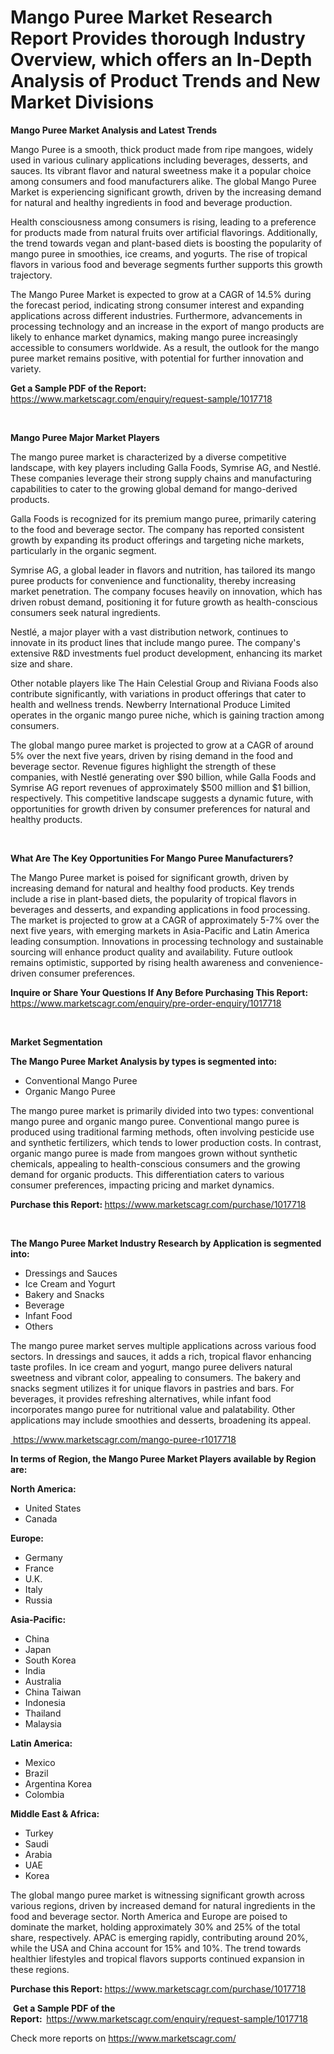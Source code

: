 <p><h1>Mango Puree Market Research Report Provides thorough Industry Overview, which offers an In-Depth Analysis of Product Trends and New Market Divisions</h1></p><p><strong>Mango Puree Market Analysis and Latest Trends</strong></p>
<p><p>Mango Puree is a smooth, thick product made from ripe mangoes, widely used in various culinary applications including beverages, desserts, and sauces. Its vibrant flavor and natural sweetness make it a popular choice among consumers and food manufacturers alike. The global Mango Puree Market is experiencing significant growth, driven by the increasing demand for natural and healthy ingredients in food and beverage production. </p><p>Health consciousness among consumers is rising, leading to a preference for products made from natural fruits over artificial flavorings. Additionally, the trend towards vegan and plant-based diets is boosting the popularity of mango puree in smoothies, ice creams, and yogurts. The rise of tropical flavors in various food and beverage segments further supports this growth trajectory. </p><p>The Mango Puree Market is expected to grow at a CAGR of 14.5% during the forecast period, indicating strong consumer interest and expanding applications across different industries. Furthermore, advancements in processing technology and an increase in the export of mango products are likely to enhance market dynamics, making mango puree increasingly accessible to consumers worldwide. As a result, the outlook for the mango puree market remains positive, with potential for further innovation and variety.</p></p>
<p><strong>Get a Sample PDF of the Report:&nbsp;</strong> <a href="https://www.marketscagr.com/enquiry/request-sample/1017718?utm_campaign=2650&utm_medium=2&utm_source=Github&utm_content=ia&utm_term=06032025&utm_id=mango-puree">https://www.marketscagr.com/enquiry/request-sample/1017718</a></p>
<p>&nbsp;</p>
<p><strong>Mango Puree Major Market Players</strong></p>
<p><p>The mango puree market is characterized by a diverse competitive landscape, with key players including Galla Foods, Symrise AG, and Nestlé. These companies leverage their strong supply chains and manufacturing capabilities to cater to the growing global demand for mango-derived products.</p><p>Galla Foods is recognized for its premium mango puree, primarily catering to the food and beverage sector. The company has reported consistent growth by expanding its product offerings and targeting niche markets, particularly in the organic segment. </p><p>Symrise AG, a global leader in flavors and nutrition, has tailored its mango puree products for convenience and functionality, thereby increasing market penetration. The company focuses heavily on innovation, which has driven robust demand, positioning it for future growth as health-conscious consumers seek natural ingredients.</p><p>Nestlé, a major player with a vast distribution network, continues to innovate in its product lines that include mango puree. The company's extensive R&D investments fuel product development, enhancing its market size and share.</p><p>Other notable players like The Hain Celestial Group and Riviana Foods also contribute significantly, with variations in product offerings that cater to health and wellness trends. Newberry International Produce Limited operates in the organic mango puree niche, which is gaining traction among consumers.</p><p>The global mango puree market is projected to grow at a CAGR of around 5% over the next five years, driven by rising demand in the food and beverage sector. Revenue figures highlight the strength of these companies, with Nestlé generating over $90 billion, while Galla Foods and Symrise AG report revenues of approximately $500 million and $1 billion, respectively. This competitive landscape suggests a dynamic future, with opportunities for growth driven by consumer preferences for natural and healthy products.</p></p>
<p>&nbsp;</p>
<p><strong>What Are The Key Opportunities For Mango Puree Manufacturers?</strong></p>
<p><p>The Mango Puree market is poised for significant growth, driven by increasing demand for natural and healthy food products. Key trends include a rise in plant-based diets, the popularity of tropical flavors in beverages and desserts, and expanding applications in food processing. The market is projected to grow at a CAGR of approximately 5-7% over the next five years, with emerging markets in Asia-Pacific and Latin America leading consumption. Innovations in processing technology and sustainable sourcing will enhance product quality and availability. Future outlook remains optimistic, supported by rising health awareness and convenience-driven consumer preferences.</p></p>
<p><strong>Inquire or Share Your Questions If Any Before Purchasing This Report:</strong> <a href="https://www.marketscagr.com/enquiry/pre-order-enquiry/1017718?utm_campaign=2650&utm_medium=2&utm_source=Github&utm_content=ia&utm_term=06032025&utm_id=mango-puree">https://www.marketscagr.com/enquiry/pre-order-enquiry/1017718</a></p>
<p>&nbsp;</p>
<p><strong>Market Segmentation</strong></p>
<p><strong>The Mango Puree Market Analysis by types is segmented into:</strong></p>
<p><ul><li>Conventional Mango Puree</li><li>Organic Mango Puree</li></ul></p>
<p><p>The mango puree market is primarily divided into two types: conventional mango puree and organic mango puree. Conventional mango puree is produced using traditional farming methods, often involving pesticide use and synthetic fertilizers, which tends to lower production costs. In contrast, organic mango puree is made from mangoes grown without synthetic chemicals, appealing to health-conscious consumers and the growing demand for organic products. This differentiation caters to various consumer preferences, impacting pricing and market dynamics.</p></p>
<p><strong>Purchase this Report:&nbsp;</strong><a href="https://www.marketscagr.com/purchase/1017718?utm_campaign=2650&utm_medium=2&utm_source=Github&utm_content=ia&utm_term=06032025&utm_id=mango-puree">https://www.marketscagr.com/purchase/1017718</a></p>
<p>&nbsp;</p>
<p><strong>The Mango Puree Market Industry Research by Application is segmented into:</strong></p>
<p><ul><li>Dressings and Sauces</li><li>Ice Cream and Yogurt</li><li>Bakery and Snacks</li><li>Beverage</li><li>Infant Food</li><li>Others</li></ul></p>
<p><p>The mango puree market serves multiple applications across various food sectors. In dressings and sauces, it adds a rich, tropical flavor enhancing taste profiles. In ice cream and yogurt, mango puree delivers natural sweetness and vibrant color, appealing to consumers. The bakery and snacks segment utilizes it for unique flavors in pastries and bars. For beverages, it provides refreshing alternatives, while infant food incorporates mango puree for nutritional value and palatability. Other applications may include smoothies and desserts, broadening its appeal.</p></p>
<p><a href="https://www.marketscagr.com/mango-puree-r1017718?utm_campaign=2650&utm_medium=2&utm_source=Github&utm_content=ia&utm_term=06032025&utm_id=mango-puree">&nbsp;https://www.marketscagr.com/mango-puree-r1017718</a></p>
<p><strong>In terms of Region, the Mango Puree Market Players available by Region are:</strong></p>
<p>
    <p> <strong> North America: </strong>
        <ul>
            <li>United States</li>
            <li>Canada</li>
        </ul>
        </p> 
    <p> <strong> Europe: </strong>
        <ul>
            <li>Germany</li>
            <li>France</li>
            <li>U.K.</li>
            <li>Italy</li>
            <li>Russia</li>
        </ul>
        </p> 
    <p> <strong> Asia-Pacific: </strong>
        <ul>
            <li>China</li>
            <li>Japan</li>
            <li>South Korea</li>
            <li>India</li>
            <li>Australia</li>
            <li>China Taiwan</li>
            <li>Indonesia</li>
            <li>Thailand</li>
            <li>Malaysia</li>
        </ul>
        </p> 
    <p> <strong> Latin America: </strong>
        <ul>
            <li>Mexico</li>
            <li>Brazil</li>
            <li>Argentina Korea</li>
            <li>Colombia</li>
        </ul>
        </p> 
    <p> <strong> Middle East & Africa: </strong>
        <ul>
            <li>Turkey</li>
            <li>Saudi</li>
            <li>Arabia</li>
            <li>UAE</li>
            <li>Korea</li>
        </ul>
    </p>
    </p>
<p><p>The global mango puree market is witnessing significant growth across various regions, driven by increased demand for natural ingredients in the food and beverage sector. North America and Europe are poised to dominate the market, holding approximately 30% and 25% of the total share, respectively. APAC is emerging rapidly, contributing around 20%, while the USA and China account for 15% and 10%. The trend towards healthier lifestyles and tropical flavors supports continued expansion in these regions.</p></p>
<p><strong>Purchase this Report: </strong><a href="https://www.marketscagr.com/purchase/1017718?utm_campaign=2650&utm_medium=2&utm_source=Github&utm_content=ia&utm_term=06032025&utm_id=mango-puree">https://www.marketscagr.com/purchase/1017718</a></p>
<p>&nbsp;<strong>Get a Sample PDF of the Report:&nbsp;&nbsp;</strong><a href="https://www.marketscagr.com/enquiry/request-sample/1017718?utm_campaign=2650&utm_medium=2&utm_source=Github&utm_content=ia&utm_term=06032025&utm_id=mango-puree">https://www.marketscagr.com/enquiry/request-sample/1017718</a></p>
<p><strong></strong></p>
<p>Check more reports on <a href="https://www.marketscagr.com/?utm_campaign=2650&utm_medium=2&utm_source=Github&utm_content=ia&utm_term=06032025&utm_id=mango-puree">https://www.marketscagr.com/</a></p>